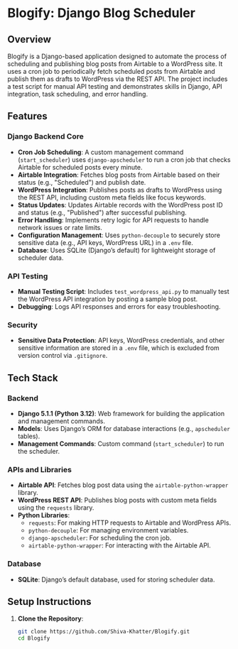 # Blogify: Django Blog Scheduler

## Overview
Blogify is a Django-based application designed to automate the process of scheduling and publishing blog posts from Airtable to a WordPress site. It uses a cron job to periodically fetch scheduled posts from Airtable and publish them as drafts to WordPress via the REST API. The project includes a test script for manual API testing and demonstrates skills in Django, API integration, task scheduling, and error handling.

## Features

### Django Backend Core
- **Cron Job Scheduling**: A custom management command (`start_scheduler`) uses `django-apscheduler` to run a cron job that checks Airtable for scheduled posts every minute.
- **Airtable Integration**: Fetches blog posts from Airtable based on their status (e.g., "Scheduled") and publish date.
- **WordPress Integration**: Publishes posts as drafts to WordPress using the REST API, including custom meta fields like focus keywords.
- **Status Updates**: Updates Airtable records with the WordPress post ID and status (e.g., "Published") after successful publishing.
- **Error Handling**: Implements retry logic for API requests to handle network issues or rate limits.
- **Configuration Management**: Uses `python-decouple` to securely store sensitive data (e.g., API keys, WordPress URL) in a `.env` file.
- **Database**: Uses SQLite (Django’s default) for lightweight storage of scheduler data.

### API Testing
- **Manual Testing Script**: Includes `test_wordpress_api.py` to manually test the WordPress API integration by posting a sample blog post.
- **Debugging**: Logs API responses and errors for easy troubleshooting.

### Security
- **Sensitive Data Protection**: API keys, WordPress credentials, and other sensitive information are stored in a `.env` file, which is excluded from version control via `.gitignore`.

## Tech Stack

### Backend
- **Django 5.1.1 (Python 3.12)**: Web framework for building the application and management commands.
- **Models**: Uses Django’s ORM for database interactions (e.g., `apscheduler` tables).
- **Management Commands**: Custom command (`start_scheduler`) to run the scheduler.

### APIs and Libraries
- **Airtable API**: Fetches blog post data using the `airtable-python-wrapper` library.
- **WordPress REST API**: Publishes blog posts with custom meta fields using the `requests` library.
- **Python Libraries**:
  - `requests`: For making HTTP requests to Airtable and WordPress APIs.
  - `python-decouple`: For managing environment variables.
  - `django-apscheduler`: For scheduling the cron job.
  - `airtable-python-wrapper`: For interacting with the Airtable API.
  

### Database
- **SQLite**: Django’s default database, used for storing scheduler data.

## Setup Instructions
1. **Clone the Repository**:
   ```bash
   git clone https://github.com/Shiva-Khatter/Blogify.git
   cd Blogify
